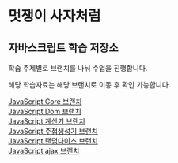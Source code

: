 # 멋쟁이 사자처럼
## 자바스크립트 학습 저장소

학습 주제별로 브랜치를 나눠 수업을 진행합니다.

해당 학습자료는 해당 브랜치로 이동 후 확인 가능합니다.


[JavaScript Core 브랜치](https://github.com/qorbaxk/core-javascript/tree/01.core)  
[JavaScript Dom 브랜치](https://github.com/qorbaxk/core-javascript/tree/02.dom)  
[JavaScript 계산기 브랜치](https://github.com/qorbaxk/core-javascript/tree/03.calculator)  
[JavaScript 주접생성기 브랜치](https://github.com/qorbaxk/core-javascript/tree/04.jujeob)  
[JavaScript 랜덤다이스 브랜치](https://github.com/qorbaxk/core-javascript/tree/05.randomDice)  
[JavaScript ajax 브랜치](https://github.com/qorbaxk/core-javascript/tree/06.ajax)  